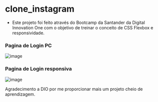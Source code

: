 # clone_instagram
 - Este projeto foi feito através do Bootcamp da Santander da Digital Innovation One com o objetivo de treinar o conceito de CSS Flexbox e responsividade.

### Pagina de Login PC
![image](https://user-images.githubusercontent.com/54759116/173210429-ff79d2b5-e9da-479a-adbe-671ade704b81.png)
### Pagina de Login responsiva 
![image](https://user-images.githubusercontent.com/54759116/173210440-3e03c934-81e0-4415-923b-5006a54da31a.png)

Agradecimento a DIO por me proporcionar mais um projeto cheio de aprendizagem.
